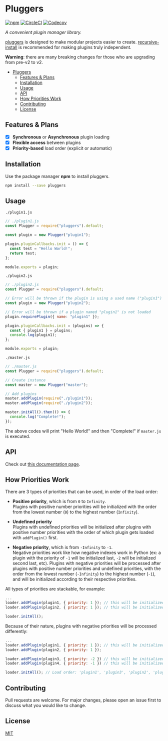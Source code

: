 # Pluggers

[![npm](https://img.shields.io/npm/v/pluggers.svg)](https://www.npmjs.com/package/pluggers)
[![CircleCI](https://circleci.com/gh/alvitoraidhy/pluggers.svg?style=shield)](https://circleci.com/gh/alvitoraidhy/pluggers)
[![Codecov](https://codecov.io/gh/alvitoraidhy/pluggers/branch/master/graph/badge.svg?token=MZY3IEV0HS)](https://codecov.io/gh/alvitoraidhy/pluggers)

_A convenient plugin manager library._

[pluggers](https://www.npmjs.com/package/pluggers) is designed to make modular projects easier to create. [recursive-install](https://www.npmjs.com/package/recursive-install) is recommended for making plugins truly independent.

**Warning**: there are many breaking changes for those who are upgrading from pre-v2 to v2.

- [Pluggers](#pluggers)
  - [Features & Plans](#features--plans)
  - [Installation](#installation)
  - [Usage](#usage)
  - [API](#api)
  - [How Priorities Work](#how-priorities-work)
  - [Contributing](#contributing)
  - [License](#license)

## Features & Plans

- [x] **Synchronous** or **Asynchronous** plugin loading
- [x] **Flexible access** between plugins
- [x] **Priority-based** load order (explicit or automatic)

## Installation

Use the package manager **npm** to install pluggers.

```bash
npm install --save pluggers
```

## Usage

`./plugin1.js`

```javascript
// ./plugin1.js
const Plugger = require("pluggers").default;

const plugin = new Plugger("plugin1");

plugin.pluginCallbacks.init = () => {
  const test = "Hello World!";
  return test;
};

module.exports = plugin;
```

`./plugin2.js`

```javascript
// ./plugin2.js
const Plugger = require("pluggers").default;

// Error will be thrown if the plugin is using a used name ("plugin1") when loaded
const plugin = new Plugger("plugin2");

// Error will be thrown if a plugin named "plugin1" is not loaded
plugin.requirePlugin({ name: "plugin1" });

plugin.pluginCallbacks.init = (plugins) => {
  const { plugin1 } = plugins;
  console.log(plugin1);
};

module.exports = plugin;
```

`./master.js`

```javascript
// ./master.js
const Plugger = require("pluggers").default;

// Create instance
const master = new Plugger("master");

// Add plugins
master.addPlugin(require("./plugin1"));
master.addPlugin(require("./plugin2"));

master.initAll().then(() => {
  console.log("Complete!");
});
```

The above codes will print "Hello World!" and then "Complete!" if `master.js` is executed.

## API

Check out [this documentation page](https://alvitoraidhy.github.io/pluggers/).

## How Priorities Work

There are 3 types of priorities that can be used, in order of the load order:

- **Positive priority**, which is from `0` to `Infinity`.\
  Plugins with positive number priorities will be initialized with the order from the lowest number (`0`) to the highest number (`Infinity`).

- **Undefined priority**\
  Plugins with undefined priorities will be initialized after plugins with positive number priorities with the order of which plugin gets loaded with `addPlugin()` first.

- **Negative priority**, which is from `-Infinity` to `-1`.\
  Negative priorities work like how negative indexes work in Python (ex: a plugin with the priority of `-1` will be initialized last, `-2` will be initialized second last, etc). Plugins with negative priorities will be processed after plugins with positive number priorities and undefined priorities, with the order from the lowest number (`-Infinity`) to the highest number (`-1`), and will be initialized according to their respective priorities.

All types of priorities are stackable, for example:

```javascript
...
loader.addPlugin(plugin1, { priority: 1 }); // this will be initialized first
loader.addPlugin(plugin2, { priority: 1 }); // this will be initialized after 'plugin1'. Note that its priority is the same as 'plugin1'

loader.initAll();
```

Because of their nature, plugins with negative priorities will be processed differently:

```javascript
...
loader.addPlugin(plugin1, { priority: 1 }); // this will be initialized first
loader.addPlugin(plugin2, { priority: 1 });

loader.addPlugin(plugin3, { priority: -2 }) // this will be initialized after 'plugin1', before 'plugin2'
loader.addPlugin(plugin4, { priority: -1 }) // this will be initialized after 'plugin2'

loader.initAll(); // Load order: 'plugin1', 'plugin3', 'plugin2', 'plugin4'
```

## Contributing

Pull requests are welcome. For major changes, please open an issue first to discuss what you would like to change.

## License

[MIT](https://choosealicense.com/licenses/mit/)
